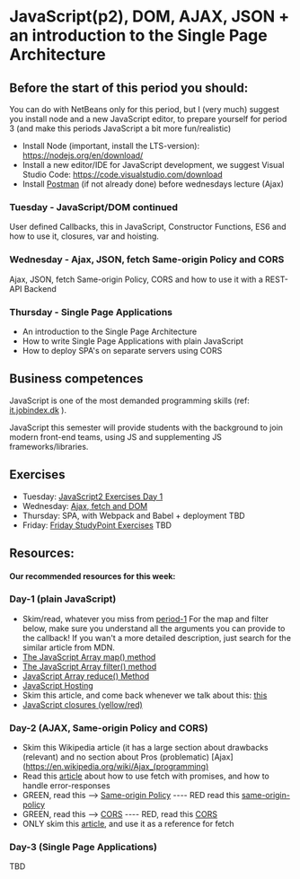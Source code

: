 
# JavaScript(p2), DOM, AJAX, JSON + an introduction to the Single Page Architecture

## Before the start of this period you should:
You can do with NetBeans only for this period, but I (very much) suggest you install node and a new JavaScript editor, to prepare yourself for period 3 (and make this periods JavaScript a bit more fun/realistic)
- Install Node (important, install the LTS-version): https://nodejs.org/en/download/ 
- Install a new editor/IDE for JavaScript development, we suggest Visual Studio Code: https://code.visualstudio.com/download 
- Install [Postman](https://www.getpostman.com/) (if not already done) before wednesdays lecture (Ajax)


### Tuesday - JavaScript/DOM continued
User defined Callbacks, this in JavaScript, Constructor Functions, ES6 and how to use it, closures, var and hoisting.

### Wednesday - Ajax, JSON, fetch Same-origin Policy and CORS
Ajax, JSON, fetch Same-origin Policy, CORS and how to use it with a REST-API Backend

### Thursday - Single Page Applications
- An introduction to the Single Page Architecture
- How to write Single Page Applications with plain JavaScript
- How to deploy SPA's on separate servers using CORS

## Business competences

JavaScript is one of the most demanded programming skills (ref: [it.jobindex.dk](https://it.jobindex.dk/jobsoegning?q=javascript&supid=1) ).

JavaScript this semester will provide students with the background to join modern front-end teams, using JS and supplementing JS frameworks/libraries.

## Exercises 
- Tuesday: [JavaScript2 Exercises Day 1](https://docs.google.com/document/d/1vl8J-PUiFIzUt6jCE9gGpiw5XvOW1L3FeouTiWemwt8/edit?usp=sharing)
- Wednesday: [Ajax, fetch and DOM](https://docs.google.com/document/d/1PmMnypoxd2LrhtiYp7EK02XKvWrhQimTUvVdYVRx_Ps/edit?usp=sharing)
- Thursday: SPA, with Webpack and Babel + deployment TBD
- Friday:  [Friday StudyPoint Exercises](https://docs.google.com/document/d/1wAK0vmy7jJ_GpYX2vgtahpdxOUF13vjC_ABqSDUo7gM/edit?usp=sharing) TBD


## Resources: 

#### Our recommended resources for this week:
### Day-1 (plain JavaScript)
- Skim/read, whatever you miss from [period-1](https://github.com/Cphdat3sem2018s/JavaScript)
For the map and filter below, make sure you understand all the arguments you can provide to the callback!
If you wan't a more detailed description, just search for the similar article from MDN.
- [The JavaScript Array map() method](https://www.w3schools.com/jsref/jsref_map.asp)
- [The JavaScript Array filter() method](https://www.w3schools.com/jsref/jsref_filter.asp) 
- [JavaScript Array reduce() Method](https://www.w3schools.com/jsref/jsref_reduce.asp)
- [JavaScript Hosting](https://www.w3schools.com/js/js_hoisting.asp)
- Skim this article, and come back whenever we talk about this: [this](https://developer.mozilla.org/en-US/docs/Web/JavaScript/Reference/Operators/this)
- [JavaScript closures (yellow/red)](https://www.w3schools.com/js/js_function_closures.asp)


### Day-2 (AJAX, Same-origin Policy and CORS)
- Skim this Wikipedia article (it has a large section about drawbacks (relevant) and no section about Pros (problematic) [Ajax](https://en.wikipedia.org/wiki/Ajax_(programming)
- Read this [article](https://docs.google.com/document/d/1hF9P65v_AJKCjol_gFkm3oZ1eVTuOKc15V6pcb3iFa8/edit?usp=sharing) about how to use fetch with promises, and how to handle error-responses
- GREEN, read this --> [Same-origin Policy](https://en.wikipedia.org/wiki/Same-origin_policy) ---- RED read this [same-origin-policy](https://developer.mozilla.org/en-US/docs/Web/Security/Same-origin_policy)
- GREEN, read this --> [CORS](https://en.wikipedia.org/wiki/Cross-origin_resource_sharing) ---- RED, read this [CORS](https://developer.mozilla.org/en-US/docs/Web/HTTP/CORS)
- ONLY skim this [article](https://developer.mozilla.org/en-US/docs/Web/API/Fetch_API/Using_Fetch), and use it as a reference for fetch

### Day-3 (Single Page Applications)
TBD

